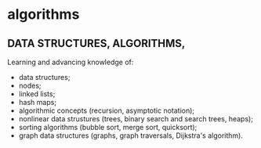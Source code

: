 # algorithms

## DATA STRUCTURES, ALGORITHMS, 

Learning and advancing knowledge of:

- data structures;
- nodes;
- linked lists;
- hash maps;
- algorithmic concepts (recursion, asymptotic notation);
- nonlinear data strustures (trees, binary search and search trees, heaps);
- sorting algorithms (bubble sort, merge sort, quicksort);
- graph data structures (graphs, graph traversals, Dijkstra's algorithm).
